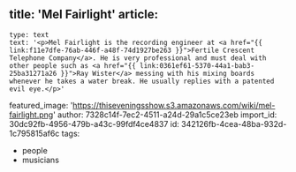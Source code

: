 title: 'Mel Fairlight'
article:
  -
    type: text
    text: '<p>Mel Fairlight is the recording engineer at <a href="{{ link:f11e7dfe-76ab-446f-a48f-74d1927be263 }}">Fertile Crescent Telephone Company</a>. He is very professional and must deal with other people such as <a href="{{ link:0361ef61-5370-44a1-bab3-25ba31271a26 }}">Ray Wister</a> messing with his mixing boards whenever he takes a water break. He usually replies with a patented evil eye.</p>'
featured_image: 'https://thiseveningsshow.s3.amazonaws.com/wiki/mel-fairlight.png'
author: 7328c14f-7ec2-4511-a24d-29a1c5ce23eb
import_id: 30dc92fb-4956-479b-a43c-99fdf4ce4837
id: 342126fb-4cea-48ba-932d-1c795815af6c
tags:
  - people
  - musicians
